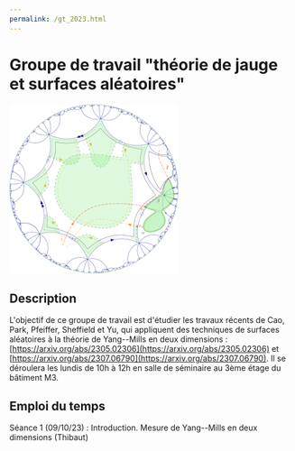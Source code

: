 ```yaml
---
permalink: /gt_2023.html
---
```


# Groupe de travail "théorie de jauge et surfaces aléatoires"

![](TSw-1.png)

## Description

L'objectif de ce groupe de travail est d'étudier les travaux récents de Cao, Park, Pfeiffer, Sheffield et Yu, qui appliquent des techniques de surfaces aléatoires à la théorie de Yang--Mills en deux dimensions : [https://arxiv.org/abs/2305.02306](https://arxiv.org/abs/2305.02306) et [https://arxiv.org/abs/2307.06790](https://arxiv.org/abs/2307.06790). Il se déroulera les lundis de 10h à 12h en salle de séminaire au 3ème étage du bâtiment M3.

## Emploi du temps

Séance 1 (09/10/23) : Introduction. Mesure de Yang--Mills en deux dimensions (Thibaut)
